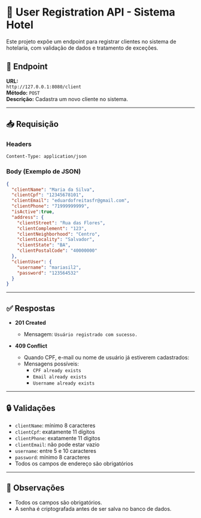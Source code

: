 
# 📘 User Registration API - Sistema Hotel

Este projeto expõe um endpoint para registrar clientes no sistema de hotelaria, com validação de dados e tratamento de exceções.

## 🚀 Endpoint

**URL:**  
`http://127.0.0.1:8080/client`  
**Método:** `POST`  
**Descrição:** Cadastra um novo cliente no sistema.

---

## 📥 Requisição

### Headers

```
Content-Type: application/json
```

### Body (Exemplo de JSON)

```json
{
  "clientName": "Maria da Silva",
  "clientCpf": "12345678101",
  "clientEmail": "eduardofreitasfr@gmail.com",
  "clientPhone": "71999999999",
  "isActive":true,
  "address": {
    "clientStreet": "Rua das Flores",
    "clientComplement": "123",
    "clientNeighborhood": "Centro",
    "clientLocality": "Salvador",
    "clientState": "BA",
    "clientPostalCode": "40000000"
  },
  "clientUser": {
    "username": "mariasil2",
    "password": "123564532"
  }
}
```

---

## ✅ Respostas

- **201 Created**
    - Mensagem: `Usuário registrado com sucesso.`

- **409 Conflict**
    - Quando CPF, e-mail ou nome de usuário já estiverem cadastrados:
    - Mensagens possíveis:
        - `CPF already exists`
        - `Email already exists`
        - `Username already exists`

---

## 🔒 Validações

- `clientName`: mínimo 8 caracteres
- `clientCpf`: exatamente 11 dígitos
- `clientPhone`: exatamente 11 dígitos
- `clientEmail`: não pode estar vazio
- `username`: entre 5 e 10 caracteres
- `password`: mínimo 8 caracteres
- Todos os campos de endereço são obrigatórios

---

## 📎 Observações

- Todos os campos são obrigatórios.
- A senha é criptografada antes de ser salva no banco de dados.
